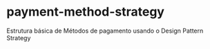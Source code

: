 # payment-method-strategy
Estrutura básica de Métodos de pagamento usando o Design Pattern Strategy
